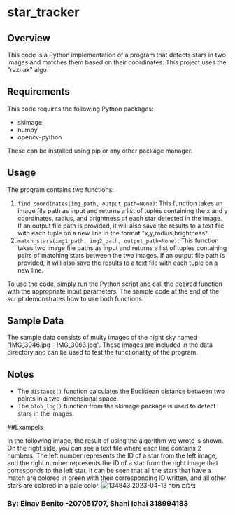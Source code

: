 # star_tracker


## Overview

This code is a Python implementation of a program that detects stars in two images and matches them based on their coordinates.
This project uses the "raznak" algo.

## Requirements
This code requires the following Python packages:
- skimage
- numpy
- opencv-python

These can be installed using pip or any other package manager.

## Usage
The program contains two functions:
1. `find_coordinates(img_path, output_path=None)`: This function takes an image file path as input and returns a list of tuples containing the x and y coordinates, radius, and brightness of each star detected in the image. If an output file path is provided, it will also save the results to a text file with each tuple on a new line in the format "x,y,radius,brightness".
2. `match_stars(img1_path, img2_path, output_path=None)`: This function takes two image file paths as input and returns a list of tuples containing pairs of matching stars between the two images. If an output file path is provided, it will also save the results to a text file with each tuple on a new line.

To use the code, simply run the Python script and call the desired function with the appropriate input parameters. The sample code at the end of the script demonstrates how to use both functions.

## Sample Data
The sample data consists of multy images of the night sky named "IMG_3046.jpg - IMG_3063.jpg". These images are included in the data directory and can be used to test the functionality of the program.

## Notes
- The `distance()` function calculates the Euclidean distance between two points in a two-dimensional space.
- The `blob_log()` function from the skimage package is used to detect stars in the images.

##Exampels

In the following image, the result of using the algorithm we wrote is shown. On the right side, you can see a text file where each line contains 2 numbers. The left number represents the ID of a star from the left image, and the right number represents the ID of a star from the right image that corresponds to the left star. It can be seen that all the stars that have a match are colored in green with their corresponding ID written, and all other stars are colored in a pale color.
![צילום מסך 2023-04-18 134843](https://user-images.githubusercontent.com/93386470/232755214-0675934c-3199-496a-a28f-86f842f84d52.png)

### By: Einav Benito -207051707, Shani ichai 318994183
